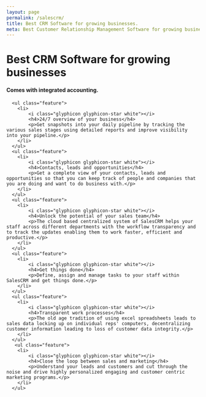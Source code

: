 ```yaml
---
layout: page
permalink: /salescrm/
title: Best CRM Software for growing businesses.
meta: Best Customer Relationship Management Software for growing businesses. Comes with integrated accounting.
---
```

<div>
   <div class="header-image crm-img">
   	<div class="container">
	   	<h1>Best CRM Software for growing businesses</h1>
		<h4>Comes with integrated accounting.</h4>
	</div>
	<div class="header-last"></div>
   </div>
</div>

<div class="container">
<div class="features">
	
	  <ul class="feature">
	  	<li>
	  		<i class="glyphicon glyphicon-star white"></i>
	  		<h4>24/7 overview of your business</h4>
	  		<p>Get snapshots into your daily pipeline by tracking the various sales stages using detailed reports and improve visibility into your pipeline.</p>
	  	</li>
	  </ul>
	  <ul class="feature">
	  	<li>
	  		<i class="glyphicon glyphicon-star white"></i>
	  		<h4>Contacts, leads and opportunities</h4>
	  		<p>Get a complete view of your contacts, leads and opportunities so that you can keep track of people and companies that you are doing and want to do business with.</p>
	  	</li>
	  </ul>
	  <ul class="feature">
	  	<li>
	  		<i class="glyphicon glyphicon-star white"></i>
	  		<h4>Unlock the potential of your sales team</h4>
	  		<p>The cloud based centralized system of SalesCRM helps your staff across different departments with the workflow transparency and to track the updates enabling them to work faster, efficient and productive.</p>
	  	</li>
	  </ul>
	  <ul class="feature">
	  	<li>
	  		<i class="glyphicon glyphicon-star white"></i>
	  		<h4>Get things done</h4>
	  		<p>Define, assign and manage tasks to your staff within SalesCRM and get things done.</p>
	  	</li>
	  </ul>
	  <ul class="feature">
	  	<li>
	  		<i class="glyphicon glyphicon-star white"></i>
	  		<h4>Transparent work processes</h4>
	  		<p>The old age tradition of using excel spreadsheets leads to sales data locking up on individual reps' computers, decentralizing customer information leading to loss of customer data integrity.</p>
	  	</li>
	  </ul>
	   <ul class="feature">
	  	<li>
	  		<i class="glyphicon glyphicon-star white"></i>
	  		<h4>Close the loop between sales and marketing</h4>
	  		<p>Understand your leads and customers and cut through the noise and drive highly personalized engaging and customer centric marketing programs.</p>
	  	</li>
	  </ul>
  </div>
</div>